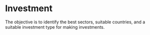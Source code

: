 # Investment
The objective is to identify the best sectors, suitable countries, and a suitable investment type for making investments.
